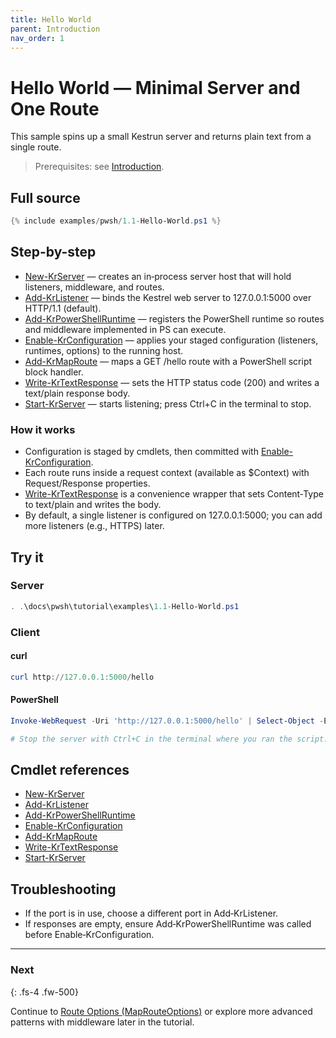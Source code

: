 ```yaml
---
title: Hello World
parent: Introduction
nav_order: 1
---
```


# Hello World — Minimal Server and One Route

This sample spins up a small Kestrun server and returns plain text from a single route.

> Prerequisites: see [Introduction][Introduction].

## Full source

```powershell
{% include examples/pwsh/1.1-Hello-World.ps1 %}
```

## Step-by-step

- [New-KrServer][New-KrServer] — creates an in‑process server host that will hold listeners, middleware, and routes.
- [Add-KrListener][Add-KrListener] — binds the Kestrel web server to 127.0.0.1:5000 over HTTP/1.1 (default).
- [Add-KrPowerShellRuntime][Add-KrPowerShellRuntime] — registers the PowerShell runtime so routes and middleware implemented in PS can execute.
- [Enable-KrConfiguration][Enable-KrConfiguration] — applies your staged configuration (listeners, runtimes, options) to the running host.
- [Add-KrMapRoute][Add-KrMapRoute] — maps a GET /hello route with a PowerShell script block handler.
- [Write-KrTextResponse][Write-KrTextResponse] — sets the HTTP status code (200) and writes a text/plain response body.
- [Start-KrServer][Start-KrServer] — starts listening; press Ctrl+C in the terminal to stop.

### How it works

- Configuration is staged by cmdlets, then committed with [Enable-KrConfiguration][Enable-KrConfiguration].
- Each route runs inside a request context (available as $Context) with Request/Response properties.
- [Write-KrTextResponse][Write-KrTextResponse] is a convenience wrapper that sets Content‑Type to text/plain and writes the body.
- By default, a single listener is configured on 127.0.0.1:5000; you can add more listeners (e.g., HTTPS) later.

## Try it

### Server

```powershell
. .\docs\pwsh\tutorial\examples\1.1-Hello-World.ps1
```

### Client

#### curl

```powershell
curl http://127.0.0.1:5000/hello
```

#### PowerShell

```powershell
Invoke-WebRequest -Uri 'http://127.0.0.1:5000/hello' | Select-Object -ExpandProperty Content

# Stop the server with Ctrl+C in the terminal where you ran the script.
```

## Cmdlet references

- [New-KrServer][New-KrServer]
- [Add-KrListener][Add-KrListener]
- [Add-KrPowerShellRuntime][Add-KrPowerShellRuntime]
- [Enable-KrConfiguration][Enable-KrConfiguration]
- [Add-KrMapRoute][Add-KrMapRoute]
- [Write-KrTextResponse][Write-KrTextResponse]
- [Start-KrServer][Start-KrServer]

## Troubleshooting

- If the port is in use, choose a different port in Add‑KrListener.
- If responses are empty, ensure Add‑KrPowerShellRuntime was called before Enable‑KrConfiguration.

---

### Next

{: .fs-4 .fw-500}

Continue to [Route Options (MapRouteOptions)][Next] or explore more advanced patterns with middleware later in the tutorial.

[New-KrServer]: /docs/pwsh/cmdlets/New-KrServer
[Add-KrListener]: /docs/pwsh/cmdlets/Add-KrListener
[Add-KrPowerShellRuntime]: /docs/pwsh/cmdlets/Add-KrPowerShellRuntime
[Enable-KrConfiguration]: /docs/pwsh/cmdlets/Enable-KrConfiguration
[Add-KrMapRoute]: /docs/pwsh/cmdlets/Add-KrMapRoute
[Write-KrTextResponse]: /docs/pwsh/cmdlets/Write-KrTextResponse
[Start-KrServer]: /docs/pwsh/cmdlets/Start-KrServer
[Next]: ./1.Multiple-Content-Types
[Introduction]: [./Introduction#prerequisites]
